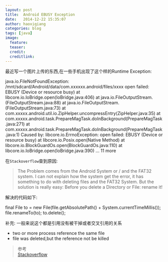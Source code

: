 ```yaml
---
layout: post
title:  Android EBUSY Exception
date:   2014-12-22 15:35:07
author: haoxiqiang
categories: blog
tags: [java]
image:
  feature:
  teaser:
  credit:
  creditlink:
---
```

最近写一个图片上传的东西,在一些手机出现了这个样的Runtime Exception:

java.io.FileNotFoundException: /mnt/sdcard/Android/data/com.xxxxxx.android/files/xxxx open failed: EBUSY (Device or resource busy) 
 at libcore.io.IoBridge.open(IoBridge.java:406) 
 at java.io.FileOutputStream.<init>(FileOutputStream.java:88) 
 at java.io.FileOutputStream.<init>(FileOutputStream.java:73) 
 at com.xxxxx.android.util.io.ZipHelper.uncompressEntry(ZipHelper.java:35) 
 at com.xxxxx.android.task.PrepareMagTask.doInBackground(PrepareMagTask.java:271) 
 at com.xxxxx.android.task.PrepareMagTask.doInBackground(PrepareMagTask.java:1) 
 Caused by: libcore.io.ErrnoException: open failed: EBUSY (Device or resource busy) 
 at libcore.io.Posix.open(Native Method) 
 at libcore.io.BlockGuardOs.open(BlockGuardOs.java:110) 
 at libcore.io.IoBridge.open(IoBridge.java:390) 
 ... 11 more

<!-- more -->
在`Stackoverflow`查到原因:

>The Problem comes from the Android System or / and the FAT32 system. I can not explain how the system get the error, it has something to do with deleting files and the FAT32 System.
But the solution is really easy: Before you delete a Directory or File: rename it!

解决的代码如下:

final File to = new File(file.getAbsolutePath() + System.currentTimeMillis()); 
file.renameTo(to); 
to.delete();


补充:
一般来说这个都是引用没有被干掉或者交叉引用的关系

* two or more process reference the same file
* file was deleted,but the reference not be killed


>参考<br />
[Stackoverflow](http://stackoverflow.com/questions/11539657/open-failed-ebusy-device-or-resource-busy)